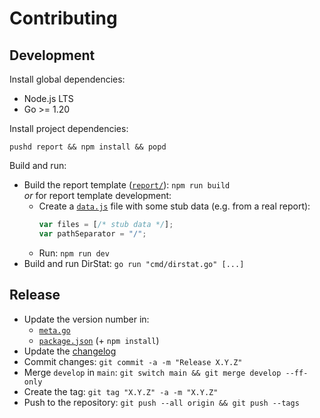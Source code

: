 # Contributing

## Development

Install global dependencies:

- Node.js LTS
- Go >= 1.20

Install project dependencies:

```shell
pushd report && npm install && popd
```

Build and run:

- Build the report template ([`report/`](./report)): `npm run build`
  <br>_or_ for report template development:
  - Create a [`data.js`](./report/public/data.js) file with some stub data
    (e.g. from a real report):
    ```js
    var files = [/* stub data */];
    var pathSeparator = "/";
    ```
  - Run: `npm run dev`
- Build and run DirStat: `go run "cmd/dirstat.go" [...]`

## Release

- Update the version number in:
  - [`meta.go`](./internal/meta/meta.go)
  - [`package.json`](./report/package.json) (+ `npm install`)
- Update the [changelog](./CHANGELOG.md)
- Commit changes: `git commit -a -m "Release X.Y.Z"`
- Merge `develop` in `main`: `git switch main && git merge develop --ff-only`
- Create the tag: `git tag "X.Y.Z" -a -m "X.Y.Z"`
- Push to the repository: `git push --all origin && git push --tags`
